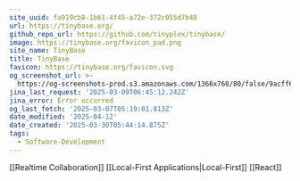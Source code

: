 ```yaml
---
site_uuid: fa919cb8-1b61-4f45-a72e-372c055d7b40
url: https://tinybase.org/
github_repo_url: https://github.com/tinyplex/tinybase/
image: https://tinybase.org/favicon_pad.png
site_name: TinyBase
title: TinyBase
favicon: https://tinybase.org/favicon.svg
og_screenshot_url: >-
  https://og-screenshots-prod.s3.amazonaws.com/1366x768/80/false/9acff6219921c86ad1e6c3aa03103f7ab99b25bec2d7f0e0b983e3960a7193d2.jpeg
jina_last_request: '2025-03-09T06:45:12.242Z'
jina_error: Error occurred
og_last_fetch: '2025-03-07T05:19:01.813Z'
date_modified: '2025-04-12'
date_created: '2025-03-30T05:44:14.875Z'
tags:
  - Software-Development
---
```














[[Realtime Collaboration]]
[[Local-First Applications|Local-First]]
[[React]]
